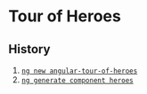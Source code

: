# Tour of Heroes

## History

1. [`ng new angular-tour-of-heroes`](https://angular.io/tutorial/tour-of-heroes/toh-pt0)
1. [`ng generate component heroes`](https://angular.io/tutorial/toh-pt1)
